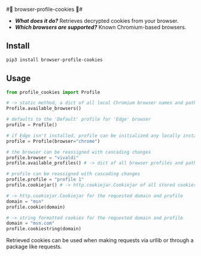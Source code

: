 #🍪 browser-profile-cookies 🍪#

* ***What does it do?*** Retrieves decrypted cookies from your browser.
* ***Which browsers are supported?*** Known Chromium-based browsers.

## Install ##
```bash
pip3 install browser-profile-cookies
```

## Usage ##

```python
from profile_cookies import Profile

# -> static method, a dict of all local Chromium browser names and paths
Profile.available_browsers() 

# defaults to the 'Default' profile for 'Edge' browser
profile = Profile() 

# if Edge isn't installed, profile can be initialized any locally installed Chromium-based browser
profile = Profile(browser="chrome")

# the browser can be reassigned with cascading changes
profile.browser = "vivaldi" 
profile.available_profiles() # -> dict of all browser profiles and paths

# profile can be reassigned with cascading changes
profile.profile = "profile 1" 
profile.cookiejar() # -> http.cookiejar.Cookiejar of all stored cookies for 'Profile 1'

# -> http.cookiejar.Cookiejar for the requested domain and profile
domain = "msn"
profile.cookie(domain)

# -> string formatted cookies for the requested domain and profile
domain = "msn.com"
profile.cookiestring(domain) 
```
Retrieved cookies can be used when making requests via urllib or through a package like requests.
